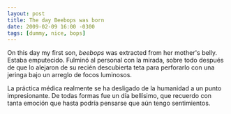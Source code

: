 ```yaml
---
layout: post
title: The day Beebops was born
date: 2009-02-09 16:00 -0300
tags: [dummy, nice, bops]
---
```


On this day my first son, *beebops* was extracted from her mother's belly.
Estaba emputecido. Fulminó al personal con la mirada, sobre todo después de que
lo alejaron de su recién descubierta teta para perforarlo con una jeringa bajo
un arreglo de focos luminosos. 

La práctica médica realmente se ha desligado de
la humanidad a un punto impresionante. De todas formas fue un día bellísimo, que
recuerdo con tanta emoción que hasta podría pensarse que aún tengo sentimientos.
